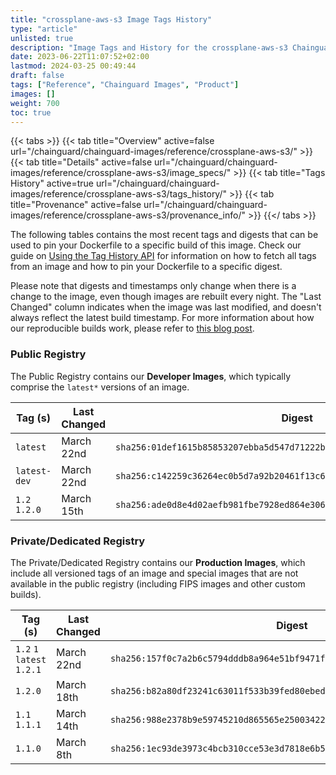 ```yaml
---
title: "crossplane-aws-s3 Image Tags History"
type: "article"
unlisted: true
description: "Image Tags and History for the crossplane-aws-s3 Chainguard Image"
date: 2023-06-22T11:07:52+02:00
lastmod: 2024-03-25 00:49:44
draft: false
tags: ["Reference", "Chainguard Images", "Product"]
images: []
weight: 700
toc: true
---
```


{{< tabs >}}
{{< tab title="Overview" active=false url="/chainguard/chainguard-images/reference/crossplane-aws-s3/" >}}
{{< tab title="Details" active=false url="/chainguard/chainguard-images/reference/crossplane-aws-s3/image_specs/" >}}
{{< tab title="Tags History" active=true url="/chainguard/chainguard-images/reference/crossplane-aws-s3/tags_history/" >}}
{{< tab title="Provenance" active=false url="/chainguard/chainguard-images/reference/crossplane-aws-s3/provenance_info/" >}}
{{</ tabs >}}

The following tables contains the most recent tags and digests that can be used to pin your Dockerfile to a specific build of this image. Check our guide on [Using the Tag History API](/chainguard/chainguard-images/using-the-tag-history-api/) for information on how to fetch all tags from an image and how to pin your Dockerfile to a specific digest.

Please note that digests and timestamps only change when there is a change to the image, even though images are rebuilt every night. The "Last Changed" column indicates when the image was last modified, and doesn't always reflect the latest build timestamp. For more information about how our reproducible builds work, please refer to [this blog post](https://www.chainguard.dev/unchained/reproducing-chainguards-reproducible-image-builds).

### Public Registry
The Public Registry contains our **Developer Images**, which typically comprise the `latest*` versions of an image.

| Tag (s)        | Last Changed | Digest                                                                    |
|----------------|--------------|---------------------------------------------------------------------------|
|  `latest`      | March 22nd   | `sha256:01def1615b85853207ebba5d547d71222b319f15378a93be3b9acb4112e956fa` |
|  `latest-dev`  | March 22nd   | `sha256:c142259c36264ec0b5d7a92b20461f13c66f6ad6fbf1e4c3ae05ee550325812d` |
|  `1.2` `1.2.0` | March 15th   | `sha256:ade0d8e4d02aefb981fbe7928ed864e3065e9d329038b320adbc08390014e351` |


### Private/Dedicated Registry
The Private/Dedicated Registry contains our **Production Images**, which include all versioned tags of an image and special images that are not available in the public registry (including FIPS images and other custom builds).

| Tag (s)                     | Last Changed | Digest                                                                    |
|-----------------------------|--------------|---------------------------------------------------------------------------|
|  `1.2` `1` `latest` `1.2.1` | March 22nd   | `sha256:157f0c7a2b6c5794dddb8a964e51bf9471fa13f438d0238c8f55686365983b16` |
|  `1.2.0`                    | March 18th   | `sha256:b82a80df23241c63011f533b39fed80ebeddb31269bc6ab90679f856e63529a4` |
|  `1.1` `1.1.1`              | March 14th   | `sha256:988e2378b9e59745210d865565e25003422a301127ed2308efc89537b5c97ae5` |
|  `1.1.0`                    | March 8th    | `sha256:1ec93de3973c4bcb310cce53e3d7818e6b521df2fad242300557c2b3146bc7d9` |

